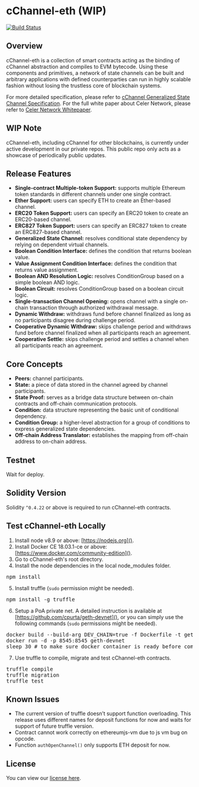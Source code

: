 # cChannel-eth (WIP)

[![Build Status](https://travis-ci.com/celer-network/cChannel-eth.svg?token=367o3XxBHVpEHCQyniUK&branch=master)](https://travis-ci.com/celer-network/cChannel-eth)

## Overview
cChannel-eth is a collection of smart contracts acting as the binding of cChannel abstraction and compiles to EVM bytecode. Using these components and primitives, a network of state channels can be built and arbitrary applications with defined counterparties can run in highly scalable fashion without losing the trustless core of blockchain systems.

For more detailed specification, please refer to [cChannel Generalized State Channel Specification](https://www.celer.network/doc/cChannel_spec.pdf). 
For the full white paper about Celer Network, please refer to [Celer Network Whitepaper](https://www.celer.network/doc/CelerNetwork-Whitepaper.pdf).

## WIP Note
cChannel-eth, including cChannel for other blockchains, is currently under active development in our private repos. This public repo only acts as a showcase of periodically public updates.

## Release Features
* **Single-contract Multiple-token Support:** supports multiple Ethereum token standards in different channels under one single contract.
* **Ether Support:** users can specify ETH to create an Ether-based channel.
* **ERC20 Token Support:** users can specify an ERC20 token to create an ERC20-based channel.
* **ERC827 Token Support:** users can specify an ERC827 token to create an ERC827-based channel.
* **Generalized State Channel:** resolves conditional state dependency by relying on dependent virtual channels.
* **Boolean Condition Interface:** defines the condition that returns boolean value.
* **Value Assignment Condition Interface:** defines the condition that returns value assignment.
* **Boolean AND Resolution Logic:** resolves ConditionGroup based on a simple boolean AND logic.
* **Boolean Circuit:** resolves ConditionGroup based on a boolean circuit logic.
* **Single-transaction Channel Opening:** opens channel with a single on-chain transaction through authorized withdrawal message.
* **Dynamic Withdraw:** withdraws fund before channel finalized as long as no participants disagree during challenge period.
* **Cooperative Dynamic Withdraw:** skips challenge period and withdraws fund before channel finalized when all participants reach an agreement.
* **Cooperative Settle:** skips challenge period and settles a channel when all participants reach an agreement.

## Core Concepts
* **Peers:** channel participants.
* **State:** a piece of data stored in the channel agreed by channel participants.
* **State Proof:** serves as a bridge data structure between on-chain contracts and off-chain communication protocols.
* **Condition:** data structure representing the basic unit of conditional dependency.
* **Condition Group:** a higher-level abstraction for a group of conditions to express generalized state dependencies.
* **Off-chain Address Translator:** establishes the mapping from off-chain address to on-chain address.

## Testnet
Wait for deploy.

## Solidity Version
Solidity `^0.4.22` or above is required to run cChannel-eth contracts.

## Test cChannel-eth Locally
1. Install node v8.9 or above: [https://nodejs.org]().
2. Install Docker CE 18.03.1-ce or above: [https://www.docker.com/community-edition]().
3. Go to cChannel-eth's root directory. 
4. Install the node dependencies in the local node_modules folder. 
<pre>
npm install
</pre> 
5. Install truffle (`sudo` permission might be needed). 
<pre>
npm install -g truffle
</pre> 
6. Setup a PoA private net. A detailed instruction is available at [https://github.com/cpurta/geth-devnet](), or you can simply use the following commands (`sudo` permissions might be needed). 
<pre>
docker build --build-arg DEV_CHAIN=true -f Dockerfile -t geth-devnet https://github.com/cpurta/geth-devnet.git
docker run -d -p 8545:8545 geth-devnet
sleep 30 # to make sure docker container is ready before compiling
</pre>
7. Use truffle to compile, migrate and test cChannel-eth contracts. 
<pre>
truffle compile
truffle migration
truffle test
</pre> 

## Known Issues
* The current version of truffle doesn’t support function overloading. This release uses different names for deposit functions for now and waits for support of future truffle version.
* Contract cannot work correctly on ethereumjs-vm due to js vm bug on opcode.
* Function `authOpenChannel()` only supports ETH deposit for now.

## License
You can view our [license here](https://github.com/celer-network/cChannel-eth/blob/master/LICENSE).
